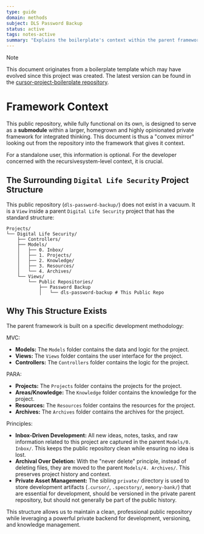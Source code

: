 ```yaml
---
type: guide
domain: methods
subject: DLS Password Backup
status: active
tags: notes-active
summary: "Explains the boilerplate's context within the parent framework."
---
```


> [!NOTE]
> This document originates from a boilerplate template which may have evolved since this project was created. The latest version can be found in the [cursor-project-boilerplate repository](https://github.com/pequet/cursor-project-boilerplate/blob/main/docs/000-Framework-Context.md).

# Framework Context

This public repository, while fully functional on its own, is designed to serve as a **submodule** within a larger, homegrown and highly opinionated private framework for integrated thinking. This document is thus a "convex mirror" looking out from the repository into the framework that gives it context.

For a standalone user, this information is optional. For the developer concerned with the recursivesystem-level context, it is crucial.

## The Surrounding `Digital Life Security` Project Structure

This public repository (`dls-password-backup/`) does not exist in a vacuum. It is a `View` inside a parent `Digital Life Security` project that has the standard structure:

```text
Projects/
└── Digital Life Security/
    ├── Controllers/
    ├── Models/
    │   ├── 0. Inbox/
    │   ├── 1. Projects/
    │   ├── 2. Knowledge/
    │   ├── 3. Resources/
    │   └── 4. Archives/
    └── Views/
        └── Public Repositories/
            ├── Password Backup
            │   └── dls-password-backup # This Public Repo
```

## Why This Structure Exists

The parent framework is built on a specific development methodology:

MVC:

-   **Models:** The `Models` folder contains the data and logic for the project.
-   **Views:** The `Views` folder contains the user interface for the project.
-   **Controllers:** The `Controllers` folder contains the logic for the project.

PARA:

-   **Projects:** The `Projects` folder contains the projects for the project.
-   **Areas/Knowledge:** The `Knowledge` folder contains the knowledge for the project.
-   **Resources:** The `Resources` folder contains the resources for the project.
-   **Archives:** The `Archives` folder contains the archives for the project.

Principles:

-   **Inbox-Driven Development:** All new ideas, notes, tasks, and raw information related to this project are captured in the parent `Models/0. Inbox/`. This keeps the public repository clean while ensuring no idea is lost.
-   **Archival Over Deletion:** With the "never delete" principle, instead of deleting files, they are moved to the parent `Models/4. Archives/`. This preserves project history and context.
-   **Private Asset Management:** The sibling `private/` directory is used to store development artifacts (`.cursor/`, `.specstory/`, `memory-bank/`) that are essential for development, should be versioned in the private parent repository, but should not generally be part of the public history.

This structure allows us to maintain a clean, professional public repository while leveraging a powerful private backend for development, versioning, and knowledge management. 
